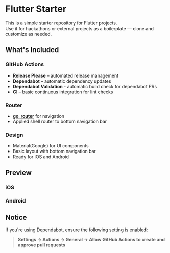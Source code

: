 # Flutter Starter

This is a simple starter repository for Flutter projects.  
Use it for hackathons or external projects as a boilerplate — clone and customize as needed.

## What's Included

### GitHub Actions

- **Release Please** – automated release management
- **Dependabot** – automatic dependency updates
- **Dependabot Validation** - automatic build check for dependabot PRs
- **CI** – basic continuous integration for lint checks

### Router

- [**go_router**](https://pub.dev/packages/go_router) for navigation
- Applied shell router to bottom navigation bar

### Design

- Material(Google) for UI components
- Basic layout with bottom navigation bar
- Ready for iOS and Android

## Preview

<!-- markdownlint-disable MD033 -->

### iOS

### Android

## Notice

If you're using Dependabot, ensure the following setting is enabled:

> **Settings → Actions → General → Allow GitHub Actions to create and approve pull requests**

